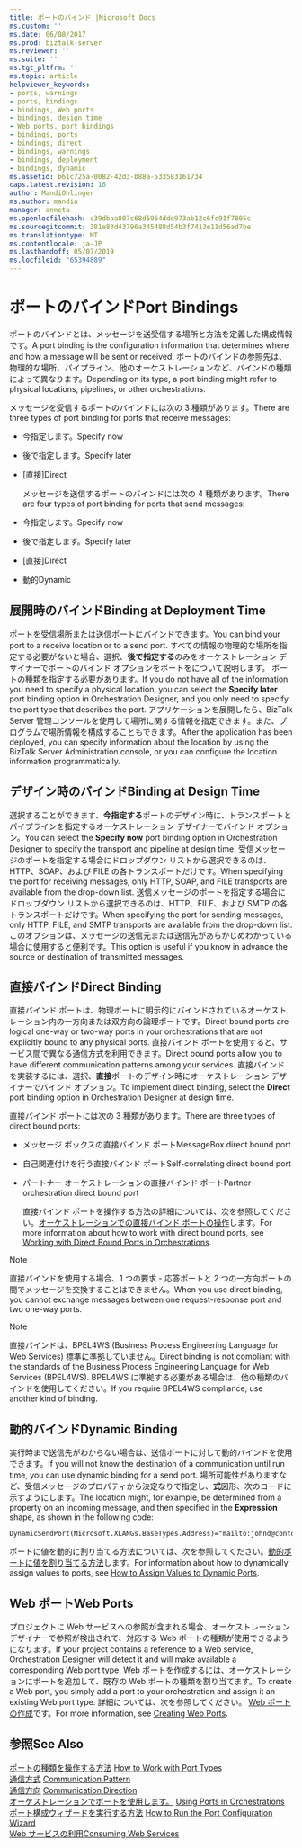 ```yaml
---
title: ポートのバインド |Microsoft Docs
ms.custom: ''
ms.date: 06/08/2017
ms.prod: biztalk-server
ms.reviewer: ''
ms.suite: ''
ms.tgt_pltfrm: ''
ms.topic: article
helpviewer_keywords:
- ports, warnings
- ports, bindings
- bindings, Web ports
- bindings, design time
- Web ports, port bindings
- bindings, ports
- bindings, direct
- bindings, warnings
- bindings, deployment
- bindings, dynamic
ms.assetid: b61c725a-0082-42d3-b88a-533583161734
caps.latest.revision: 16
author: MandiOhlinger
ms.author: mandia
manager: anneta
ms.openlocfilehash: c39dbaa807c68d5964dde973ab12c6fc91f7805c
ms.sourcegitcommit: 381e83d43796a345488d54b3f7413e11d56ad7be
ms.translationtype: MT
ms.contentlocale: ja-JP
ms.lasthandoff: 05/07/2019
ms.locfileid: "65394889"
---
```

# <a name="port-bindings"></a><span data-ttu-id="1d340-102">ポートのバインド</span><span class="sxs-lookup"><span data-stu-id="1d340-102">Port Bindings</span></span>
<span data-ttu-id="1d340-103">ポートのバインドとは、メッセージを送受信する場所と方法を定義した構成情報です。</span><span class="sxs-lookup"><span data-stu-id="1d340-103">A port binding is the configuration information that determines where and how a message will be sent or received.</span></span> <span data-ttu-id="1d340-104">ポートのバインドの参照先は、物理的な場所、パイプライン、他のオーケストレーションなど、バインドの種類によって異なります。</span><span class="sxs-lookup"><span data-stu-id="1d340-104">Depending on its type, a port binding might refer to physical locations, pipelines, or other orchestrations.</span></span>  
  
 <span data-ttu-id="1d340-105">メッセージを受信するポートのバインドには次の 3 種類があります。</span><span class="sxs-lookup"><span data-stu-id="1d340-105">There are three types of port binding for ports that receive messages:</span></span>  
  
- <span data-ttu-id="1d340-106">今指定します。</span><span class="sxs-lookup"><span data-stu-id="1d340-106">Specify now</span></span>  
  
- <span data-ttu-id="1d340-107">後で指定します。</span><span class="sxs-lookup"><span data-stu-id="1d340-107">Specify later</span></span>  
  
- <span data-ttu-id="1d340-108">[直接]</span><span class="sxs-lookup"><span data-stu-id="1d340-108">Direct</span></span>  
  
  <span data-ttu-id="1d340-109">メッセージを送信するポートのバインドには次の 4 種類があります。</span><span class="sxs-lookup"><span data-stu-id="1d340-109">There are four types of port binding for ports that send messages:</span></span>  
  
- <span data-ttu-id="1d340-110">今指定します。</span><span class="sxs-lookup"><span data-stu-id="1d340-110">Specify now</span></span>  
  
- <span data-ttu-id="1d340-111">後で指定します。</span><span class="sxs-lookup"><span data-stu-id="1d340-111">Specify later</span></span>  
  
- <span data-ttu-id="1d340-112">[直接]</span><span class="sxs-lookup"><span data-stu-id="1d340-112">Direct</span></span>  
  
- <span data-ttu-id="1d340-113">動的</span><span class="sxs-lookup"><span data-stu-id="1d340-113">Dynamic</span></span>  
  
## <a name="binding-at-deployment-time"></a><span data-ttu-id="1d340-114">展開時のバインド</span><span class="sxs-lookup"><span data-stu-id="1d340-114">Binding at Deployment Time</span></span>  
 <span data-ttu-id="1d340-115">ポートを受信場所または送信ポートにバインドできます。</span><span class="sxs-lookup"><span data-stu-id="1d340-115">You can bind your port to a receive location or to a send port.</span></span> <span data-ttu-id="1d340-116">すべての情報の物理的な場所を指定する必要がないと場合、選択、**後で指定する**のみをオーケストレーション デザイナーでポートのバインド オプションをポートをについて説明します。 ポートの種類を指定する必要があります。</span><span class="sxs-lookup"><span data-stu-id="1d340-116">If you do not have all of the information you need to specify a physical location, you can select the **Specify later** port binding option in Orchestration Designer, and you only need to specify the port type that describes the port.</span></span> <span data-ttu-id="1d340-117">アプリケーションを展開したら、BizTalk Server 管理コンソールを使用して場所に関する情報を指定できます。また、プログラムで場所情報を構成することもできます。</span><span class="sxs-lookup"><span data-stu-id="1d340-117">After the application has been deployed, you can specify information about the location by using the BizTalk Server Administration console, or you can configure the location information programmatically.</span></span>  
  
## <a name="binding-at-design-time"></a><span data-ttu-id="1d340-118">デザイン時のバインド</span><span class="sxs-lookup"><span data-stu-id="1d340-118">Binding at Design Time</span></span>  
 <span data-ttu-id="1d340-119">選択することができます、**今指定する**ポートのデザイン時に、トランスポートとパイプラインを指定するオーケストレーション デザイナーでバインド オプション。</span><span class="sxs-lookup"><span data-stu-id="1d340-119">You can select the **Specify now** port binding option in Orchestration Designer to specify the transport and pipeline at design time.</span></span> <span data-ttu-id="1d340-120">受信メッセージのポートを指定する場合にドロップダウン リストから選択できるのは、HTTP、SOAP、および FILE の各トランスポートだけです。</span><span class="sxs-lookup"><span data-stu-id="1d340-120">When specifying the port for receiving messages, only HTTP, SOAP, and FILE transports are available from the drop-down list.</span></span> <span data-ttu-id="1d340-121">送信メッセージのポートを指定する場合にドロップダウン リストから選択できるのは、HTTP、FILE、および SMTP の各トランスポートだけです。</span><span class="sxs-lookup"><span data-stu-id="1d340-121">When specifying the port for sending messages, only HTTP, FILE, and SMTP transports are available from the drop-down list.</span></span> <span data-ttu-id="1d340-122">このオプションは、メッセージの送信元または送信先があらかじめわかっている場合に使用すると便利です。</span><span class="sxs-lookup"><span data-stu-id="1d340-122">This option is useful if you know in advance the source or destination of transmitted messages.</span></span>  
  
## <a name="direct-binding"></a><span data-ttu-id="1d340-123">直接バインド</span><span class="sxs-lookup"><span data-stu-id="1d340-123">Direct Binding</span></span>  
 <span data-ttu-id="1d340-124">直接バインド ポートは、物理ポートに明示的にバインドされているオーケストレーション内の一方向または双方向の論理ポートです。</span><span class="sxs-lookup"><span data-stu-id="1d340-124">Direct bound ports are logical one-way or two-way ports in your orchestrations that are not explicitly bound to any physical ports.</span></span> <span data-ttu-id="1d340-125">直接バインド ポートを使用すると、サービス間で異なる通信方式を利用できます。</span><span class="sxs-lookup"><span data-stu-id="1d340-125">Direct bound ports allow you to have different communication patterns among your services.</span></span> <span data-ttu-id="1d340-126">直接バインドを実装するには、選択、**直接**ポートのデザイン時にオーケストレーション デザイナーでバインド オプション。</span><span class="sxs-lookup"><span data-stu-id="1d340-126">To implement direct binding, select the **Direct** port binding option in Orchestration Designer at design time.</span></span>  
  
 <span data-ttu-id="1d340-127">直接バインド ポートには次の 3 種類があります。</span><span class="sxs-lookup"><span data-stu-id="1d340-127">There are three types of direct bound ports:</span></span>  
  
- <span data-ttu-id="1d340-128">メッセージ ボックスの直接バインド ポート</span><span class="sxs-lookup"><span data-stu-id="1d340-128">MessageBox direct bound port</span></span>  
  
- <span data-ttu-id="1d340-129">自己関連付けを行う直接バインド ポート</span><span class="sxs-lookup"><span data-stu-id="1d340-129">Self-correlating direct bound port</span></span>  
  
- <span data-ttu-id="1d340-130">パートナー オーケストレーションの直接バインド ポート</span><span class="sxs-lookup"><span data-stu-id="1d340-130">Partner orchestration direct bound port</span></span>  
  
  <span data-ttu-id="1d340-131">直接バインド ポートを操作する方法の詳細については、次を参照してください。[オーケストレーションでの直接バインド ポートの操作](../core/working-with-direct-bound-ports-in-orchestrations.md)します。</span><span class="sxs-lookup"><span data-stu-id="1d340-131">For more information about how to work with direct bound ports, see [Working with Direct Bound Ports in Orchestrations](../core/working-with-direct-bound-ports-in-orchestrations.md).</span></span>  
  
> [!NOTE]
>  <span data-ttu-id="1d340-132">直接バインドを使用する場合、1 つの要求 - 応答ポートと 2 つの一方向ポートの間でメッセージを交換することはできません。</span><span class="sxs-lookup"><span data-stu-id="1d340-132">When you use direct binding, you cannot exchange messages between one request-response port and two one-way ports.</span></span>  
  
> [!NOTE]
>  <span data-ttu-id="1d340-133">直接バインドは、BPEL4WS (Business Process Engineering Language for Web Services) 標準に準拠していません。</span><span class="sxs-lookup"><span data-stu-id="1d340-133">Direct binding is not compliant with the standards of the Business Process Engineering Language for Web Services (BPEL4WS).</span></span> <span data-ttu-id="1d340-134">BPEL4WS に準拠する必要がある場合は、他の種類のバインドを使用してください。</span><span class="sxs-lookup"><span data-stu-id="1d340-134">If you require BPEL4WS compliance, use another kind of binding.</span></span>  
  
## <a name="dynamic-binding"></a><span data-ttu-id="1d340-135">動的バインド</span><span class="sxs-lookup"><span data-stu-id="1d340-135">Dynamic Binding</span></span>  
 <span data-ttu-id="1d340-136">実行時まで送信先がわからない場合は、送信ポートに対して動的バインドを使用できます。</span><span class="sxs-lookup"><span data-stu-id="1d340-136">If you will not know the destination of a communication until run time, you can use dynamic binding for a send port.</span></span> <span data-ttu-id="1d340-137">場所可能性がありますなど、受信メッセージのプロパティから決定なりで指定し、**式**図形、次のコードに示すようにします。</span><span class="sxs-lookup"><span data-stu-id="1d340-137">The location might, for example, be determined from a property on an incoming message, and then specified in the **Expression** shape, as shown in the following code:</span></span>  
  
```  
DynamicSendPort(Microsoft.XLANGs.BaseTypes.Address)="mailto:johnd@contoso.com";  
```  
  
 <span data-ttu-id="1d340-138">ポートに値を動的に割り当てる方法については、次を参照してください。[動的ポートに値を割り当てる方法](../core/how-to-use-expressions-to-assign-values-to-dynamic-ports.md)します。</span><span class="sxs-lookup"><span data-stu-id="1d340-138">For information about how to dynamically assign values to ports, see [How to Assign Values to Dynamic Ports](../core/how-to-use-expressions-to-assign-values-to-dynamic-ports.md).</span></span>  
  
## <a name="web-ports"></a><span data-ttu-id="1d340-139">Web ポート</span><span class="sxs-lookup"><span data-stu-id="1d340-139">Web Ports</span></span>  
 <span data-ttu-id="1d340-140">プロジェクトに Web サービスへの参照が含まれる場合、オーケストレーション デザイナーで参照が検出されて、対応する Web ポートの種類が使用できるようになります。</span><span class="sxs-lookup"><span data-stu-id="1d340-140">If your project contains a reference to a Web service, Orchestration Designer will detect it and will make available a corresponding Web port type.</span></span> <span data-ttu-id="1d340-141">Web ポートを作成するには、オーケストレーションにポートを追加して、既存の Web ポートの種類を割り当てます。</span><span class="sxs-lookup"><span data-stu-id="1d340-141">To create a Web port, you simply add a port to your orchestration and assign it an existing Web port type.</span></span> <span data-ttu-id="1d340-142">詳細については、次を参照してください。 [Web ポートの作成](../core/creating-web-ports.md)です。</span><span class="sxs-lookup"><span data-stu-id="1d340-142">For more information, see [Creating Web Ports](../core/creating-web-ports.md).</span></span>  
  
## <a name="see-also"></a><span data-ttu-id="1d340-143">参照</span><span class="sxs-lookup"><span data-stu-id="1d340-143">See Also</span></span>  
 <span data-ttu-id="1d340-144">[ポートの種類を操作する方法](../core/how-to-work-with-port-types.md) </span><span class="sxs-lookup"><span data-stu-id="1d340-144">[How to Work with Port Types](../core/how-to-work-with-port-types.md) </span></span>  
 <span data-ttu-id="1d340-145">[通信方式](../core/communication-pattern.md) </span><span class="sxs-lookup"><span data-stu-id="1d340-145">[Communication Pattern](../core/communication-pattern.md) </span></span>  
 <span data-ttu-id="1d340-146">[通信方向](../core/communication-direction.md) </span><span class="sxs-lookup"><span data-stu-id="1d340-146">[Communication Direction](../core/communication-direction.md) </span></span>  
 <span data-ttu-id="1d340-147">[オーケストレーションでポートを使用します。](../core/using-ports-in-orchestrations.md) </span><span class="sxs-lookup"><span data-stu-id="1d340-147">[Using Ports in Orchestrations](../core/using-ports-in-orchestrations.md) </span></span>  
 <span data-ttu-id="1d340-148">[ポート構成ウィザードを実行する方法](../core/how-to-run-the-port-configuration-wizard.md) </span><span class="sxs-lookup"><span data-stu-id="1d340-148">[How to Run the Port Configuration Wizard](../core/how-to-run-the-port-configuration-wizard.md) </span></span>  
 [<span data-ttu-id="1d340-149">Web サービスの利用</span><span class="sxs-lookup"><span data-stu-id="1d340-149">Consuming Web Services</span></span>](../core/consuming-web-services.md)